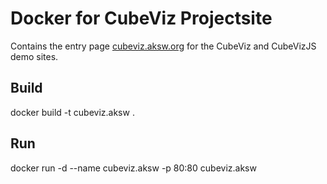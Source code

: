 # Docker for CubeViz Projectsite

Contains the entry page [cubeviz.aksw.org](http://cubeviz.aksw.org/) for the CubeViz and CubeVizJS demo sites.

## Build

docker build -t cubeviz.aksw .

## Run

docker run -d --name cubeviz.aksw -p 80:80 cubeviz.aksw